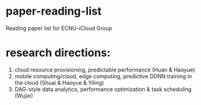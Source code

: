 # paper-reading-list
Reading paper list for ECNU-iCloud Group

# research directions: 
1. cloud resource provisioning, predictable performance (Huan & Haoyue)
2. mobile computing/cloud, edge computing, predictive DDNN training in the cloud (Shuai & Haoyue & Yiling)
3. DAG-style data analytics, performance optimization & task scheduling (Wujie)

